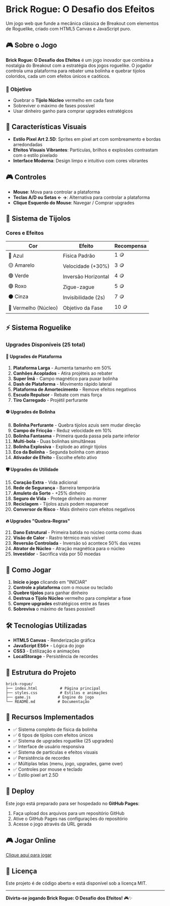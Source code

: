 # Brick Rogue: O Desafio dos Efeitos

Um jogo web que funde a mecânica clássica de Breakout com elementos de Roguelike, criado com HTML5 Canvas e JavaScript puro.

## 🎮 Sobre o Jogo

**Brick Rogue: O Desafio dos Efeitos** é um jogo inovador que combina a nostalgia do Breakout com a estratégia dos jogos roguelike. O jogador controla uma plataforma para rebater uma bolinha e quebrar tijolos coloridos, cada um com efeitos únicos e caóticos.

### 🎯 Objetivo
- Quebrar o **Tijolo Núcleo** vermelho em cada fase
- Sobreviver o máximo de fases possível
- Usar dinheiro ganho para comprar upgrades estratégicos

## 🎨 Características Visuais

- **Estilo Pixel Art 2.5D**: Sprites em pixel art com sombreamento e bordas arredondadas
- **Efeitos Visuais Vibrantes**: Partículas, brilhos e explosões contrastam com o estilo pixelado
- **Interface Moderna**: Design limpo e intuitivo com cores vibrantes

## 🎮 Controles

- **Mouse**: Mova para controlar a plataforma
- **Teclas A/D ou Setas ← →**: Alternativa para controlar a plataforma
- **Clique Esquerdo do Mouse**: Navegar / Comprar upgrades

## 🧱 Sistema de Tijolos

### Cores e Efeitos

| Cor | Efeito | Recompensa |
|-----|--------|------------|
| 🔵 Azul | Física Padrão | 1 🪙 |
| 🟡 Amarelo | Velocidade (+30%) | 3 🪙 |
| 🟢 Verde | Inversão Horizontal | 4 🪙 |
| 🟣 Roxo | Zigue-zague | 5 🪙 |
| ⚫ Cinza | Invisibilidade (2s) | 7 🪙 |
| 🔴 Vermelho (Núcleo) | Objetivo da Fase | 10 🪙 |

## ⚡ Sistema Roguelike

### Upgrades Disponíveis (25 total)

#### 🏓 Upgrades de Plataforma
1. **Plataforma Larga** - Aumenta tamanho em 50%
2. **Canhões Acoplados** - Atira projéteis ao rebater
3. **Super Ímã** - Campo magnético para puxar bolinha
4. **Dash de Plataforma** - Movimento rápido lateral
5. **Plataforma de Amortecimento** - Remove efeitos negativos
6. **Escudo Repulsor** - Rebate com mais força
7. **Tiro Carregado** - Projétil perfurante

#### ⚽ Upgrades de Bolinha
8. **Bolinha Perfurante** - Quebra tijolos azuis sem mudar direção
9. **Campo de Fricção** - Reduz velocidade em 10%
10. **Bolinha Fantasma** - Primeira queda passa pela parte inferior
11. **Multi-bola** - Duas bolinhas simultâneas
12. **Bolinha Explosiva** - Explode ao atingir tijolos
13. **Eco da Bolinha** - Segunda bolinha com atraso
14. **Ativador de Efeito** - Escolhe efeito ativo

#### 🛡️ Upgrades de Utilidade
15. **Coração Extra** - Vida adicional
16. **Rede de Segurança** - Barreira temporária
17. **Amuleto da Sorte** - +25% dinheiro
18. **Seguro de Vida** - Protege dinheiro ao morrer
19. **Reciclagem** - Tijolos azuis podem reaparecer
20. **Conversor de Risco** - Mais dinheiro com efeitos negativos

#### 🔥 Upgrades "Quebra-Regras"
21. **Dano Estrutural** - Primeira batida no núcleo conta como duas
22. **Visão de Calor** - Rastro térmico mais visível
23. **Reversão Controlada** - Inversão só acontece 50% das vezes
24. **Atrator de Núcleo** - Atração magnética para o núcleo
25. **Investidor** - Sacrifica vida por 50 moedas

## 🚀 Como Jogar

1. **Inicie o jogo** clicando em "INICIAR"
2. **Controle a plataforma** com o mouse ou teclado
3. **Quebre tijolos** para ganhar dinheiro
4. **Destrua o Tijolo Núcleo** vermelho para completar a fase
5. **Compre upgrades** estratégicos entre as fases
6. **Sobreviva** o máximo de fases possível!

## 🛠️ Tecnologias Utilizadas

- **HTML5 Canvas** - Renderização gráfica
- **JavaScript ES6+** - Lógica do jogo
- **CSS3** - Estilização e animações
- **LocalStorage** - Persistência de recordes

## 📁 Estrutura do Projeto

```
brick-rogue/
├── index.html          # Página principal
├── styles.css          # Estilos e animações
├── game.js            # Engine do jogo
└── README.md          # Documentação
```

## 🎯 Recursos Implementados

- ✅ Sistema completo de física da bolinha
- ✅ 6 tipos de tijolos com efeitos únicos
- ✅ Sistema de upgrades roguelike (25 upgrades)
- ✅ Interface de usuário responsiva
- ✅ Sistema de partículas e efeitos visuais
- ✅ Persistência de recordes
- ✅ Múltiplas telas (menu, jogo, upgrades, game over)
- ✅ Controles por mouse e teclado
- ✅ Estilo pixel art 2.5D

## 🚀 Deploy

Este jogo está preparado para ser hospedado no **GitHub Pages**:

1. Faça upload dos arquivos para um repositório GitHub
2. Ative o GitHub Pages nas configurações do repositório
3. Acesse o jogo através da URL gerada

## 🎮 Jogar Online

[Clique aqui para jogar](https://seu-usuario.github.io/brick-rogue)

## 📝 Licença

Este projeto é de código aberto e está disponível sob a licença MIT.

---

**Divirta-se jogando Brick Rogue: O Desafio dos Efeitos!** 🎮✨
